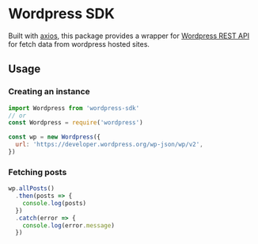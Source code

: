 # Wordpress SDK

Built with [axios](https://www.npmjs.com/package/axios), this package provides a wrapper for [Wordpress REST API](https://developer.wordpress.org/rest-api/) for fetch data from wordpress hosted sites.

## Usage

### Creating an instance

```js
import Wordpress from 'wordpress-sdk'
// or
const Wordpress = require('wordpress')

const wp = new Wordpress({
  url: 'https://developer.wordpress.org/wp-json/wp/v2',
})
```

### Fetching posts

```js
wp.allPosts()
  .then(posts => {
    console.log(posts)
  })
  .catch(error => {
    console.log(error.message)
  })
```
